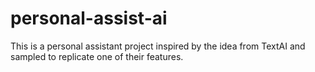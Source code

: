 # personal-assist-ai
This is a personal assistant project inspired by the idea from TextAI and sampled to replicate one of their features.

